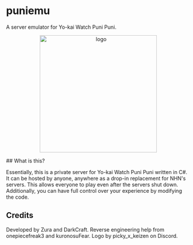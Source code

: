 # puniemu

A server emulator for Yo-kai Watch Puni Puni.
<p align="center">
<img src=https://i.imgur.com/XU9wuP2.png alt=logo width=320 height=320/>
</p>
## What is this?

Essentially, this is a private server for Yo-kai Watch Puni Puni written in C#. It can be hosted by anyone, anywhere as a drop-in replacement for NHN's servers. This allows everyone to play even after the servers shut down. Additionally, you can have full control over your experience by modifying the code.

## Credits

Developed by Zura and DarkCraft.
Reverse engineering help from onepiecefreak3 and kuronosuFear.
Logo by picky_x_keizen on Discord.
